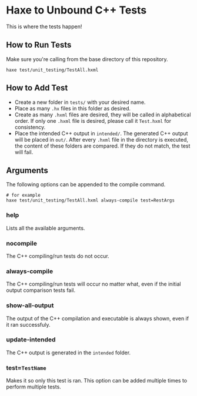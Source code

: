 # Haxe to Unbound C++ Tests

This is where the tests happen!

## How to Run Tests

Make sure you're calling from the base directory of this repository.

```hxml
haxe test/unit_testing/TestAll.hxml
```

## How to Add Test

- Create a new folder in `tests/` with your desired name.
- Place as many `.hx` files in this folder as desired.
- Create as many `.hxml` files are desired, they will be called in alphabetical order. If only one `.hxml` file is desired, please call it `Test.hxml` for consistency.
- Place the intended C++ output in `intended/`. The generated C++ output will be placed in `out/`. After every `.hxml` file in the directory is executed, the content of these folders are compared. If they do not match, the test will fail.

## Arguments

The following options can be appended to the compile command.
```
# for example
haxe test/unit_testing/TestAll.hxml always-compile test=RestArgs
```

### help
Lists all the available arguments.

### nocompile
The C++ compiling/run tests do not occur.

### always-compile
The C++ compiling/run tests will occur no matter what, even if the initial output comparison tests fail.

### show-all-output
The output of the C++ compilation and executable is always shown, even if it ran successfuly.

### update-intended
The C++ output is generated in the `intended` folder.

### test=`TestName`
Makes it so only this test is ran. This option can be added multiple times to perform multiple tests.
